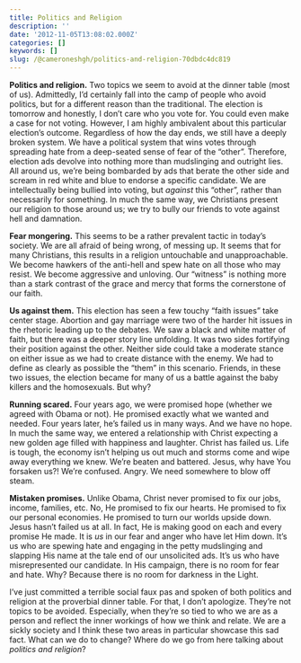 ```yaml
---
title: Politics and Religion
description: ''
date: '2012-11-05T13:08:02.000Z'
categories: []
keywords: []
slug: /@cameroneshgh/politics-and-religion-70dbdc4dc819
---
```


**Politics and religion.** Two topics we seem to avoid at the dinner table (most of us). Admittedly, I’d certainly fall into the camp of people who avoid politics, but for a different reason than the traditional. The election is tomorrow and honestly, I don’t care who you vote for. You could even make a case for not voting. However, I am highly ambivalent about this particular election’s outcome. Regardless of how the day ends, we still have a deeply broken system. We have a political system that wins votes through spreading hate from a deep-seated sense of fear of the “other”. Therefore, election ads devolve into nothing more than mudslinging and outright lies. All around us, we’re being bombarded by ads that berate the other side and scream in red white and blue to endorse a specific candidate. We are intellectually being bullied into voting, but _against_ this “other”, rather than necessarily for something. In much the same way, we Christians present our religion to those around us; we try to bully our friends to vote against hell and damnation.

**Fear mongering.** This seems to be a rather prevalent tactic in today’s society. We are all afraid of being wrong, of messing up. It seems that for many Christians, this results in a religion untouchable and unapproachable. We become hawkers of the anti-hell and spew hate on all those who may resist. We become aggressive and unloving. Our “witness” is nothing more than a stark contrast of the grace and mercy that forms the cornerstone of our faith.

**Us against them.** This election has seen a few touchy “faith issues” take center stage. Abortion and gay marriage were two of the harder hit issues in the rhetoric leading up to the debates. We saw a black and white matter of faith, but there was a deeper story line unfolding. It was two sides fortifying their position against the other. Neither side could take a moderate stance on either issue as we had to create distance with the enemy. We had to define as clearly as possible the “them” in this scenario. Friends, in these two issues, the election became for many of us a battle against the baby killers and the homosexuals. But why?

**Running scared.** Four years ago, we were promised hope (whether we agreed with Obama or not). He promised exactly what we wanted and needed. Four years later, he’s failed us in many ways. And we have no hope. In much the same way, we entered a relationship with Christ expecting a new golden age filled with happiness and laughter. Christ has failed us. Life is tough, the economy isn’t helping us out much and storms come and wipe away everything we knew. We’re beaten and battered. Jesus, why have You forsaken us?! We’re confused. Angry. We need somewhere to blow off steam.

**Mistaken promises.** Unlike Obama, Christ never promised to fix our jobs, income, families, etc. No, He promised to fix our hearts. He promised to fix our personal economies. He promised to turn our worlds upside down. Jesus hasn’t failed us at all. In fact, He is making good on each and every promise He made. It is _us_ in our fear and anger who have let Him down. It’s us who are spewing hate and engaging in the petty mudslinging and slapping His name at the tale end of our unsolicited ads. It’s us who have misrepresented our candidate. In His campaign, there is no room for fear and hate. Why? Because there is no room for darkness in the Light.

I’ve just committed a terrible social faux pas and spoken of both politics and religion at the proverbial dinner table. For that, I don’t apologize. They’re not topics to be avoided. Especially, when they’re so tied to who we are as a person and reflect the inner workings of how we think and relate. We are a sickly society and I think these two areas in particular showcase this sad fact. What can we do to change? Where do we go from here talking about _politics and religion_?
